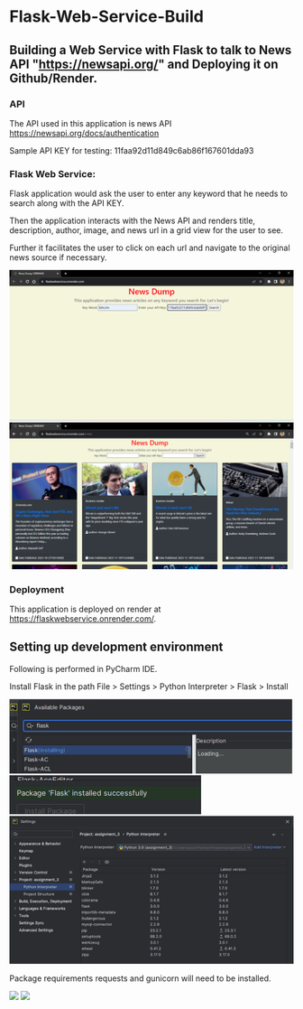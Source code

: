 # Flask-Web-Service-Build

## Building a Web Service with Flask to talk to News API "https://newsapi.org/" and Deploying it on Github/Render.

### API

The API used in this application is news API https://newsapi.org/docs/authentication

Sample API KEY for testing: 11faa92d11d849c6ab86f167601dda93

### Flask Web Service:

Flask application would ask the user to enter any keyword that he needs to search along with the API KEY.

Then the application interacts with the News API and renders title, description, author, image, and news url in a grid view for the user to see.

Further it facilitates the user to click on each url and navigate to the original news source if necessary.

<img src="images/front-end.png">

<img src="images/search-results.png">

### Deployment

This application is deployed on render at https://flaskwebservice.onrender.com/.

## Setting up development environment

Following is performed in PyCharm IDE.

Install Flask in the path File > Settings > Python Interpreter > Flask > Install

<img src="images/flask-install.png">

<img src="images/flask-installed.png">

<img src="images/python-interpreter.png">

Package requirements requests and gunicorn will need to be installed.

<img src="images/requiremenets.png">

<img src="images/requiremenets-installed.png">


